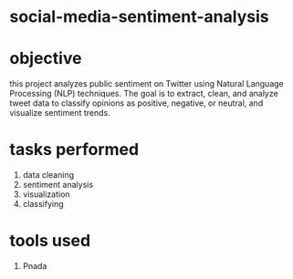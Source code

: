 # social-media-sentiment-analysis

# objective

this project analyzes public sentiment on Twitter using Natural Language Processing (NLP) techniques. The goal is to extract, clean, and analyze tweet data to classify opinions as positive, negative, or neutral, and visualize sentiment trends.

# tasks performed
1. data cleaning
2. sentiment analysis
3. visualization
4. classifying


# tools used

1. Pnada
  

